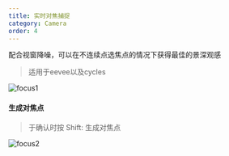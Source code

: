 ```yaml
---
title: 实时对焦捕捉
category: Camera
order: 4
---
```


配合视窗降噪，可以在不连续点选焦点的情况下获得最佳的景深观感

> 适用于eevee以及cycles

![focus1](../../uploads/focus1.gif)

#### 生成对焦点

> 于确认时按 Shift: 生成对焦点

![focus2](../../uploads/focus2.gif)

